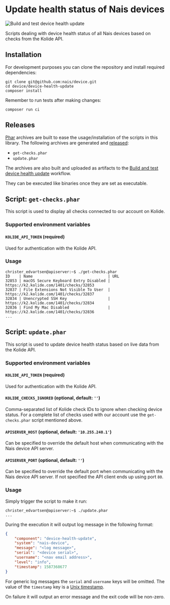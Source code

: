 # Update health status of Nais devices

![Build and test device health update](https://github.com/nais/device/workflows/Build%20and%20test%20device%20health%20update/badge.svg)

Scripts dealing with device health status of all Nais devices based on checks from the Kolide API.

## Installation

For development purposes you can clone the repository and install required dependencies:

    git clone git@github.com:nais/device.git
    cd device/device-health-update
    composer install

Remember to run tests after making changes:

    composer run ci

## Releases

[Phar](https://www.php.net/manual/en/intro.phar.php) archives are built to ease the usage/installation of the scripts in this library. The following archives are generated and [released](https://github.com/nais/device/releases):

- `get-checks.phar`
- `update.phar`

The archives are also built and uploaded as artifacts to the [Build and test device health update](https://github.com/nais/device/actions?query=workflow%3A%22Build+and+test+device+health+update%22) workflow.

They can be executed like binaries once they are set as executable.

## Script: `get-checks.phar`

This script is used to display all checks connected to our account on Kolide.

### Supported environment variables

#### `KOLIDE_API_TOKEN` (required)

Used for authentication with the Kolide API.

### Usage

```
christer_edvartsen@apiserver:~$ ./get-checks.phar
ID    | Name                                 | URL
32853 | macOS Secure Keyboard Entry Disabled | https://k2.kolide.com/1401/checks/32853
32837 | File Extensions Not Visible To User  | https://k2.kolide.com/1401/checks/32837
32834 | Unencrypted SSH Key                  | https://k2.kolide.com/1401/checks/32834
32836 | Find My Mac Disabled                 | https://k2.kolide.com/1401/checks/32836
...
```

## Script: `update.phar`

This script is used to update device health status based on live data from the Kolide API.

### Supported environment variables

#### `KOLIDE_API_TOKEN` (required)

Used for authentication with the Kolide API.

#### `KOLIDE_CHECKS_IGNORED` (optional, default: `''`)

Comma-separated list of Kolide check IDs to ignore when checking device status. For a complete list of checks used with our account use the `get-checks.phar` script mentioned above.

#### `APISERVER_HOST` (optional, default: `'10.255.240.1'`)

Can be specified to override the default host when communicating with the Nais device API server.

#### `APISERVER_PORT` (optional, default: `''`)

Can be specified to override the default port when communicating with the Nais device API server. If not specified the API client ends up using port `80`.

### Usage

Simply trigger the script to make it run:

```
christer_edvartsen@apiserver:~$ ./update.phar
...
```

During the execution it will output log message in the following format:

```json
{
    "component": "device-health-update",
    "system": "nais-device",
    "message": "<log message>",
    "serial": "<device serial>",
    "username": "<nav email address>",
    "level": "info",
    "timestamp": 1587368677
}
```

For generic log messages the `serial` and `username` keys will be omitted. The value of the `timestamp` key is a [Unix timestamp](https://en.wikipedia.org/wiki/Unix_time).

On failure it will output an error message and the exit code will be non-zero.